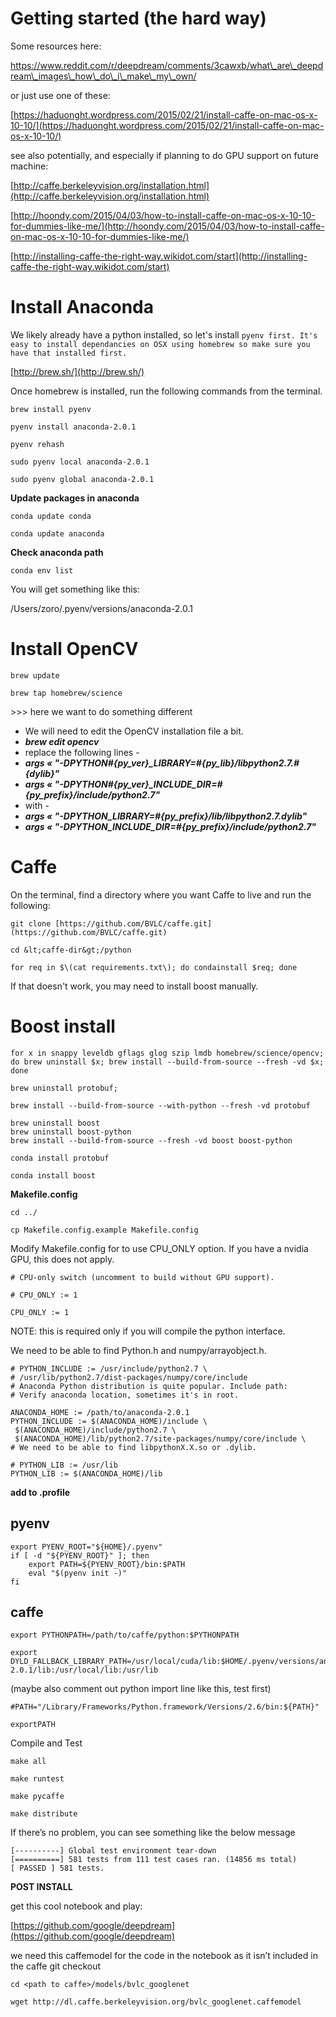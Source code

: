 # Getting started \(the hard way\)

Some resources here:

[https://www.reddit.com/r/deepdream/comments/3cawxb/what\_are\_deepdream\_images\_how\_do\_i\_make\_my\_own/ ](https://www.reddit.com/r/deepdream/comments/3cawxb/what_are_deepdream_images_how_do_i_make_my_own/)

or just use one of these:

[https://haduonght.wordpress.com/2015/02/21/install-caffe-on-mac-os-x-10-10/](https://haduonght.wordpress.com/2015/02/21/install-caffe-on-mac-os-x-10-10/)

see also potentially, and especially if planning to do GPU support on future machine:

[http://caffe.berkeleyvision.org/installation.html](http://caffe.berkeleyvision.org/installation.html)

[http://hoondy.com/2015/04/03/how-to-install-caffe-on-mac-os-x-10-10-for-dummies-like-me/](http://hoondy.com/2015/04/03/how-to-install-caffe-on-mac-os-x-10-10-for-dummies-like-me/)

[http://installing-caffe-the-right-way.wikidot.com/start](http://installing-caffe-the-right-way.wikidot.com/start)

# 

# Install Anaconda

We likely already have a python installed, so let's install `pyenv first. It's easy to install dependancies on OSX using homebrew so make sure you have that installed first.`

[http://brew.sh/](http://brew.sh/)

Once homebrew is installed, run the following commands from the terminal.

```
brew install pyenv

pyenv install anaconda-2.0.1

pyenv rehash

sudo pyenv local anaconda-2.0.1

sudo pyenv global anaconda-2.0.1
```

**Update packages in anaconda**

```
conda update conda

conda update anaconda
```

**Check anaconda path**

```
conda env list
```

You will get something like this:

/Users/zoro/.pyenv/versions/anaconda-2.0.1

# Install OpenCV

```
brew update

brew tap homebrew/science
```

&gt;&gt;&gt; here we want to do something different

* We will need to edit the OpenCV installation file a bit.
* _**brew edit opencv**_
* replace the following lines -
* _**args « "-DPYTHON\#{py\_ver}\_LIBRARY=\#{py\_lib}/libpython2.7.\#{dylib}"**_
* _**args « "-DPYTHON\#{py\_ver}\_INCLUDE\_DIR=\#{py\_prefix}/include/python2.7"**_
* with -
* _**args « "-DPYTHON\_LIBRARY=\#{py\_prefix}/lib/libpython2.7.dylib"**_
* _**args « "-DPYTHON\_INCLUDE\_DIR=\#{py\_prefix}/include/python2.7"**_

# Caffe

On the terminal, find a directory where you want Caffe to live and run the following:

```
git clone [https://github.com/BVLC/caffe.git](https://github.com/BVLC/caffe.git)

cd &lt;caffe-dir&gt;/python

for req in $\(cat requirements.txt\); do condainstall $req; done
```

If that doesn't work, you may need to install boost manually.

# Boost install

```
for x in snappy leveldb gflags glog szip lmdb homebrew/science/opencv; do brew uninstall $x; brew install --build-from-source --fresh -vd $x; done

brew uninstall protobuf;

brew install --build-from-source --with-python --fresh -vd protobuf

brew uninstall boost
brew uninstall boost-python
brew install --build-from-source --fresh -vd boost boost-python

conda install protobuf

conda install boost
```

**Makefile.config**

```
cd ../

cp Makefile.config.example Makefile.config
```



Modify Makefile.config for to use CPU\_ONLY option. If you have a nvidia GPU, this does not apply.

```
# CPU-only switch (uncomment to build without GPU support).

# CPU_ONLY := 1

CPU_ONLY := 1
```

NOTE: this is required only if you will compile the python interface.

We need to be able to find Python.h and numpy/arrayobject.h.

```
# PYTHON_INCLUDE := /usr/include/python2.7 \
# /usr/lib/python2.7/dist-packages/numpy/core/include
# Anaconda Python distribution is quite popular. Include path:
# Verify anaconda location, sometimes it's in root.

ANACONDA_HOME := /path/to/anaconda-2.0.1
PYTHON_INCLUDE := $(ANACONDA_HOME)/include \
 $(ANACONDA_HOME)/include/python2.7 \
 $(ANACONDA_HOME)/lib/python2.7/site-packages/numpy/core/include \
# We need to be able to find libpythonX.X.so or .dylib.

# PYTHON_LIB := /usr/lib
PYTHON_LIB := $(ANACONDA_HOME)/lib
```

**add to .profile**

## pyenv
```
export PYENV_ROOT="${HOME}/.pyenv"
if [ -d "${PYENV_ROOT}" ]; then
    export PATH=${PYENV_ROOT}/bin:$PATH
    eval "$(pyenv init -)"
fi
```

## caffe

```
export PYTHONPATH=/path/to/caffe/python:$PYTHONPATH

export DYLD_FALLBACK_LIBRARY_PATH=/usr/local/cuda/lib:$HOME/.pyenv/versions/anaconda-2.0.1/lib:/usr/local/lib:/usr/lib
```

\(maybe also comment out python import line like this, test first\)

```
#PATH="/Library/Frameworks/Python.framework/Versions/2.6/bin:${PATH}"

exportPATH
```

Compile and Test

```
make all

make runtest

make pycaffe

make distribute
```

If there’s no problem, you can see something like the below message

```
[----------] Global test environment tear-down
[==========] 581 tests from 111 test cases ran. (14856 ms total)
[ PASSED ] 581 tests.
```



**POST INSTALL**

get this cool notebook and play:

[https://github.com/google/deepdream](https://github.com/google/deepdream)

we need this caffemodel for the code in the notebook as it isn’t included in the caffe git checkout

```
cd <path to caffe>/models/bvlc_googlenet

wget http://dl.caffe.berkeleyvision.org/bvlc_googlenet.caffemodel
```



